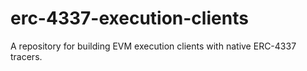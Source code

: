 # erc-4337-execution-clients
A repository for building EVM execution clients with native ERC-4337 tracers.
